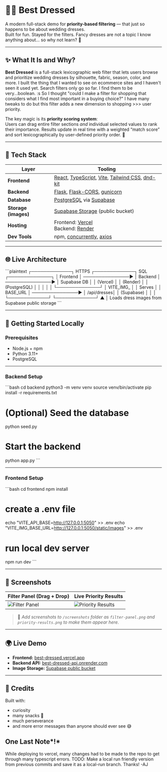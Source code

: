 # 👰‍♀️ Best Dressed

A modern full-stack demo for **priority-based filtering** — that just so happens to be about wedding dresses.  
Built for fun. Stayed for the filters.  Fancy dresses are not a topic I know anything about… so why not learn? 💅

---

## ✨ What It Is and Why?

**Best Dressed** is a full-stack lexicographic web filter that lets users browse and prioritize wedding dresses by silhouette, fabric, season, color, and more.  I built the thing that I wanted to see on ecommerce sites and I haven't seen it used yet.  Search filters only go so far.  I find them to be very...boolean. :s So I thought "could I make a filter for shopping that considers what I find most important in a buying choice?"  I have many tweaks to do but this filter adds a new dimension to shopping >>> user priority.

The key magic is its **priority scoring system**:  
Users can drag entire filter sections *and* individual selected values to rank their importance. Results update in real time with a weighted “match score” and sort lexicographically by user-defined priority order. 💖

---

## 🧩 Tech Stack

| Layer                 | Tooling                                                                 |
|------------------------|----------------------------------------------------------------------|
| **Frontend**            | [React](https://react.dev/), [TypeScript](https://www.typescriptlang.org/), [Vite](https://vitejs.dev/), [Tailwind CSS](https://tailwindcss.com/), [dnd-kit](https://dndkit.com/) |
| **Backend**             | [Flask](https://flask.palletsprojects.com/), [Flask-CORS](https://flask-cors.readthedocs.io/), [gunicorn](https://gunicorn.org/) |
| **Database**             | [PostgreSQL](https://www.postgresql.org/) via [Supabase](https://supabase.com/) |
| **Storage (images)**     | [Supabase Storage](https://supabase.com/storage) (public bucket) |
| **Hosting**                | Frontend: [Vercel](https://vercel.com/)<br>Backend: [Render](https://render.com/) |
| **Dev Tools**               | npm, [concurrently](https://www.npmjs.com/package/concurrently), [axios](https://axios-http.com/) |

---

## 🌐 Live Architecture

\`\`\`plaintext
┌─────────────┐       HTTPS        ┌─────────────┐       SQL         ┌──────────────┐
│  Frontend   │  ───────────────▶  │   Backend   │  ───────────────▶ │  Supabase DB │
│ (Vercel)    │                    │ (Render)    │                   │ (PostgreSQL) │
│             │                    │             │                   └──────────────┘
│  VITE_IMG_  │                    │  Serves     │
│  BASE_URL   │ ───────────────▶   │ /api/dresses│
│ (Supabase)  │                    │             │
└─────────────┘                    └─────────────┘
        ▲
        │ Loads dress images from Supabase public storage
\`\`\`

---

## 🚀 Getting Started Locally

### Prerequisites
- Node.js + npm
- Python 3.11+
- PostgreSQL

---

### Backend Setup

\`\`\`bash
cd backend
python3 -m venv venv
source venv/bin/activate
pip install -r requirements.txt

# (Optional) Seed the database
python seed.py

# Start the backend
python app.py
\`\`\`

---

### Frontend Setup

\`\`\`bash
cd frontend
npm install

# create a .env file
echo "VITE_API_BASE=http://127.0.0.1:5050" >> .env
echo "VITE_IMG_BASE_URL=http://127.0.0.1:5050/static/images" >> .env

# run local dev server
npm run dev
\`\`\`

---

## 🌸 Screenshots

| Filter Panel (Drag + Drop) | Live Priority Results |
|------------------------------|-------------------------|
| ![Filter Panel](./screenshots/filter-panel.png) | ![Priority Results](./screenshots/priority-results.png) |

> 📌 *Add screenshots to `/screenshots` folder as `filter-panel.png` and `priority-results.png` to make them appear here.*

---

## 🌍 Live Demo

- **Frontend:** [best-dressed.vercel.app](https://best-dressed.vercel.app)
- **Backend API:** [best-dressed-api.onrender.com](https://best-dressed-api.onrender.com/api/dresses)
- **Image Storage:** [Supabase public bucket](https://supabase.com/)

---

## 💖 Credits

Built with:
- curiosity
- many snacks 🍅
- much perseverance
- and more error messages than anyone should ever see 😅


## One Last Note*!*
While deploying to vercel, many changes had to be made to the repo to get through many typescript errors.
TODO: Make a local run friendly version from previous commits and save it as a local-run branch.
Thanks! -AJ
